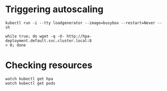 # Triggering autoscaling

```
kubectl run -i --tty loadgenerator --image=busybox --restart=Never -- sh

while true; do wget -q -O- http://hpa-deployment.default.svc.cluster.local:8
> 0; done
```

# Checking resources

```
watch kubectl get hpa
watch kubectl get pods

```
